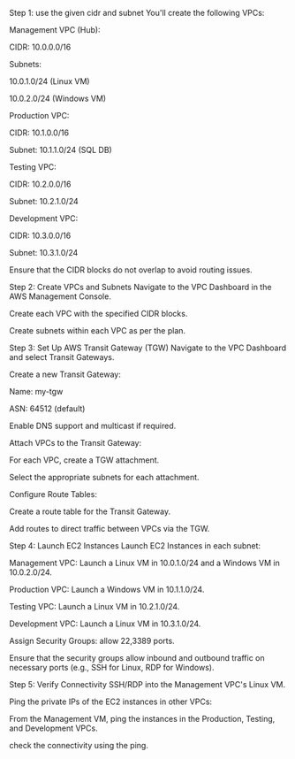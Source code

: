 Step 1: use the given cidr and subnet
You'll create the following VPCs:

Management VPC (Hub):

CIDR: 10.0.0.0/16

Subnets:

10.0.1.0/24 (Linux VM)

10.0.2.0/24 (Windows VM)

Production VPC:

CIDR: 10.1.0.0/16

Subnet: 10.1.1.0/24 (SQL DB)

Testing VPC:

CIDR: 10.2.0.0/16

Subnet: 10.2.1.0/24

Development VPC:

CIDR: 10.3.0.0/16

Subnet: 10.3.1.0/24

Ensure that the CIDR blocks do not overlap to avoid routing issues.

Step 2: Create VPCs and Subnets
Navigate to the VPC Dashboard in the AWS Management Console.

Create each VPC with the specified CIDR blocks.

Create subnets within each VPC as per the plan.

Step 3: Set Up AWS Transit Gateway (TGW)
Navigate to the VPC Dashboard and select Transit Gateways.

Create a new Transit Gateway:

Name: my-tgw

ASN: 64512 (default)

Enable DNS support and multicast if required.

Attach VPCs to the Transit Gateway:

For each VPC, create a TGW attachment.

Select the appropriate subnets for each attachment.

Configure Route Tables:

Create a route table for the Transit Gateway.

Add routes to direct traffic between VPCs via the TGW.

Step 4: Launch EC2 Instances
Launch EC2 Instances in each subnet:

Management VPC: Launch a Linux VM in 10.0.1.0/24 and a Windows VM in 10.0.2.0/24.

Production VPC: Launch a Windows VM in 10.1.1.0/24.

Testing VPC: Launch a Linux VM in 10.2.1.0/24.

Development VPC: Launch a Linux VM in 10.3.1.0/24.

Assign Security Groups: allow 22,3389 ports.  


Ensure that the security groups allow inbound and outbound traffic on necessary ports (e.g., SSH for Linux, RDP for Windows).

Step 5: Verify Connectivity
SSH/RDP into the Management VPC's Linux VM.

Ping the private IPs of the EC2 instances in other VPCs:

From the Management VM, ping the instances in the Production, Testing, and Development VPCs.  

check the connectivity using the ping.

